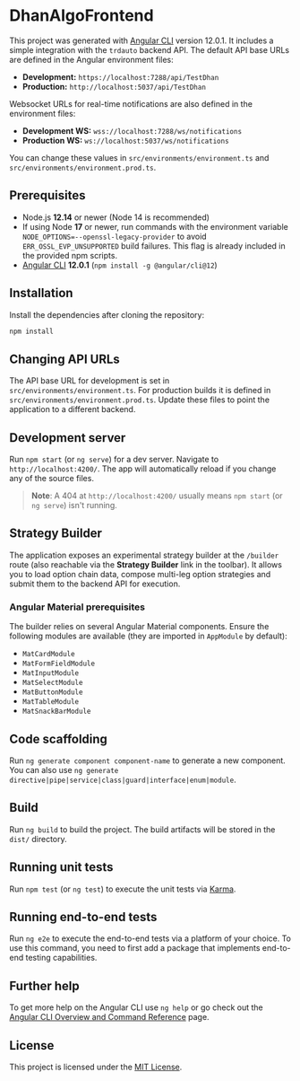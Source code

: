 # DhanAlgoFrontend

This project was generated with [Angular CLI](https://github.com/angular/angular-cli) version 12.0.1.
It includes a simple integration with the `trdauto` backend API. The default API
base URLs are defined in the Angular environment files:

- **Development:** `https://localhost:7288/api/TestDhan`
- **Production:** `http://localhost:5037/api/TestDhan`

Websocket URLs for real-time notifications are also defined in the environment
files:

- **Development WS:** `wss://localhost:7288/ws/notifications`
- **Production WS:** `ws://localhost:5037/ws/notifications`

You can change these values in `src/environments/environment.ts` and
`src/environments/environment.prod.ts`.

## Prerequisites

- Node.js **12.14** or newer (Node 14 is recommended)
- If using Node **17** or newer, run commands with the environment variable
  `NODE_OPTIONS=--openssl-legacy-provider` to avoid
  `ERR_OSSL_EVP_UNSUPPORTED` build failures. This flag is already included in
  the provided npm scripts.
- [Angular CLI](https://angular.io/cli) **12.0.1** (`npm install -g @angular/cli@12`)

## Installation

Install the dependencies after cloning the repository:

```bash
npm install
```

## Changing API URLs

The API base URL for development is set in `src/environments/environment.ts`.
For production builds it is defined in `src/environments/environment.prod.ts`.
Update these files to point the application to a different backend.

## Development server

Run `npm start` (or `ng serve`) for a dev server. Navigate to `http://localhost:4200/`. The app will automatically reload if you change any of the source files.

> **Note**: A 404 at `http://localhost:4200/` usually means `npm start` (or `ng serve`) isn't running.

## Strategy Builder

The application exposes an experimental strategy builder at the `/builder` route
(also reachable via the **Strategy Builder** link in the toolbar). It allows you
to load option chain data, compose multi-leg option strategies and submit them
to the backend API for execution.

### Angular Material prerequisites

The builder relies on several Angular Material components. Ensure the following
modules are available (they are imported in `AppModule` by default):

- `MatCardModule`
- `MatFormFieldModule`
- `MatInputModule`
- `MatSelectModule`
- `MatButtonModule`
- `MatTableModule`
- `MatSnackBarModule`

## Code scaffolding

Run `ng generate component component-name` to generate a new component. You can also use `ng generate directive|pipe|service|class|guard|interface|enum|module`.

## Build

Run `ng build` to build the project. The build artifacts will be stored in the `dist/` directory.

## Running unit tests

Run `npm test` (or `ng test`) to execute the unit tests via [Karma](https://karma-runner.github.io).

## Running end-to-end tests

Run `ng e2e` to execute the end-to-end tests via a platform of your choice. To use this command, you need to first add a package that implements end-to-end testing capabilities.

## Further help

To get more help on the Angular CLI use `ng help` or go check out the [Angular CLI Overview and Command Reference](https://angular.io/cli) page.

## License

This project is licensed under the [MIT License](LICENSE).
